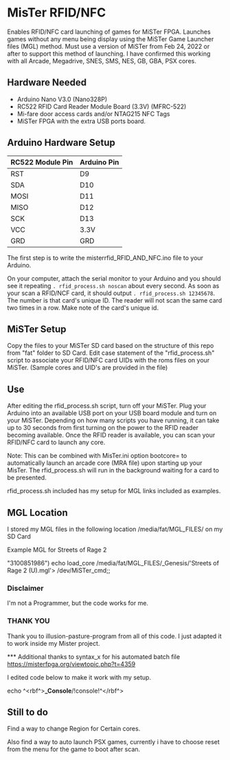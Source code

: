 # MisTer RFID/NFC
Enables RFID/NFC card launching of games for MiSTer FPGA. Launches games without any menu being display using the MiSTer Game Launcher files (MGL) method. Must use a version of MiSTer from Feb 24, 2022 or after to support this method of launching. I have confirmed this working with all Arcade, Megadrive, SNES, SMS, NES, GB, GBA, PSX cores.

## Hardware Needed
- Arduino Nano V3.0 (Nano328P)
- RC522 RFID Card Reader Module Board (3.3V) (MFRC-522)
- Mi-fare door access cards and/or NTAG215 NFC Tags
- MiSTer FPGA with the extra USB ports board.

## Arduino Hardware Setup
| RC522 Module Pin | Arduino Pin|
|---|---|
|RST|D9|
|SDA|D10|
|MOSI|D11|
|MISO|D12|
|SCK|D13|
|VCC|3.3V|
|GRD|GRD|

The first step is to write the misterrfid_RFID_AND_NFC.ino file to your Arduino.

On your computer, attach the serial monitor to your Arduino and you should see it repeating `. rfid_process.sh noscan` about every second. As soon as your scan a RFID/NCF card, it should output `. rfid_process.sh 12345678`. The number is that card's unique ID. The reader will not scan the same card two times in a row. Make note of the card's unique id.

## MiSTer Setup
Copy the files to your MiSTer SD card based on the structure of this repo from "fat" folder to SD Card. Edit case statement of the "rfid_process.sh" script to associate your RFID/NFC card UIDs with the roms files on your MiSTer. (Sample cores and UID's are provided in the file)

## Use
After editing the rfid_process.sh script, turn off your MiSTer. Plug your Arduino into an available USB port on your USB board module and turn on your MiSTer. Depending on how many scripts you have running, it can take up to 30 seconds from first turning on the power to the RFID reader becoming available. Once the RFID reader is available, you can scan your RFID/NFC card to launch any core.

Note: This can be combined with MisTer.ini option bootcore= to automatically launch an arcade core (MRA file) upon starting up your MisTer. The rfid_process.sh will run in the background waiting for a card to be presented.

rfid_process.sh included has my setup for MGL links included as examples.

## MGL Location
I stored my MGL files in the following location /media/fat/MGL_FILES/ on my SD Card

Example MGL for Streets of Rage 2

"3100851986") echo load_core /media/fat/MGL_FILES/_Genesis/'Streets of Rage 2 (U).mgl'> /dev/MiSTer_cmd;;

### Disclaimer
I'm not a Programmer, but the code works for me.


### THANK YOU
Thank you to illusion-pasture-program from all of this code. I just adapted it to work inside my Mister project. 

*** Additional thanks to syntax_x	for his automated batch file https://misterfpga.org/viewtopic.php?t=4359

I edited 	code below to make it work with my setup.

echo	 \^<rbf\^>**\_Console**/!console!\^</rbf\^> 

## Still to do
Find a way to change Region for Certain cores.

Also find a way to auto launch PSX games, currently i have to choose reset from the menu for the game to boot after scan.
